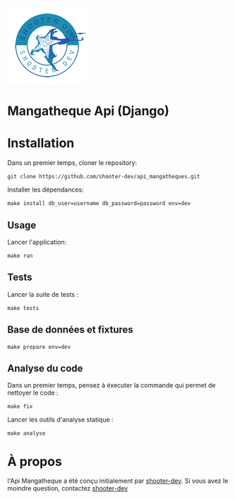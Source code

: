 ![Mangatheque Api](logo.png)

# Mangatheque Api (Django)

# Installation
Dans un premier temps, cloner le repository:
```
git clone https://github.com/shooter-dev/api_mangatheques.git
```

Installer les dépendances:
```
make install db_user=username db_password=password env=dev
```

## Usage
Lancer l'application:
```
make run
```
## Tests
Lancer la suite de tests :
```
make tests
```

## Base de données et fixtures
```
make prepare env=dev
```

## Analyse du code
Dans un premier temps, pensez à éxecuter la commande qui permet de nettoyer le code :
```
make fix
```

Lancer les outils d'analyse statique :
```
make analyse
```

# À propos
l'Api Mangatheque a été conçu initialement par [shooter-dev](https://github.com/shooter-dev).
Si vous avez le moindre question, contactez [shooter-dev](mailto:vincentbleach@gmail.com?subject=[Github]%20Api%20Mangatheque)
